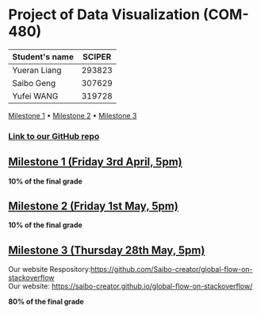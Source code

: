 # Project of Data Visualization (COM-480)

| Student's name | SCIPER |
| -------------- | ------ |
| Yueran Liang|293823 |
| Saibo Geng  |307629 |
| Yufei WANG|319728 |

[Milestone 1](#milestone-1-friday-3rd-april-5pm) • [Milestone 2](#milestone-2-friday-1st-may-5pm) • [Milestone 3](#milestone-3-thursday-28th-may-5pm)

### [Link to our GitHub repo](https://github.com/Saibo-creator/global-flow-on-stackoverflow)

## [Milestone 1 (Friday 3rd April, 5pm)](https://github.com/com-480-data-visualization/com-480-project-vizulixr/blob/master/Milestone1.md)

**10% of the final grade**


## [Milestone 2 (Friday 1st May, 5pm)](https://github.com/com-480-data-visualization/com-480-project-vizulixr/blob/master/Milestone2.pdf)

**10% of the final grade**




## [Milestone 3 (Thursday 28th May, 5pm)](https://github.com/com-480-data-visualization/com-480-project-vizulixr/blob/master/COM480%20Process%20Book.pdf)

Our website Respository:https://github.com/Saibo-creator/global-flow-on-stackoverflow<br>
Our website: https://saibo-creator.github.io/global-flow-on-stackoverflow/

**80% of the final grade**

